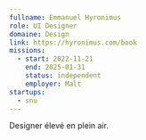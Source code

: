 ```yaml
---
fullname: Emmanuel Hyronimus
role: UI Designer
domaine: Design
link: https://hyronimus.com/book
missions:
  - start: 2022-11-21
    end: 2025-01-31
    status: independent
    employer: Malt
startups:
  - snu
---
```


Designer élevé en plein air.
